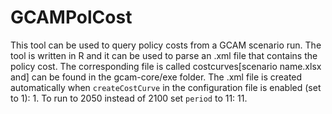 # GCAMPolCost
This tool can be used to query policy costs from a GCAM scenario run. The tool is written in R and it can be used to parse an .xml file that contains the policy cost. The corresponding file is called costcurves[scenario name.xlsx and] can be found in the gcam-core/exe folder. The .xml file is created automatically when `createCostCurve` in the configuration file is enabled (set to 1): <Value name="createCostCurve">1</Value>. To run to 2050 instead of 2100 set `period` to 11: <Value name="stop-period">11</Value>.
